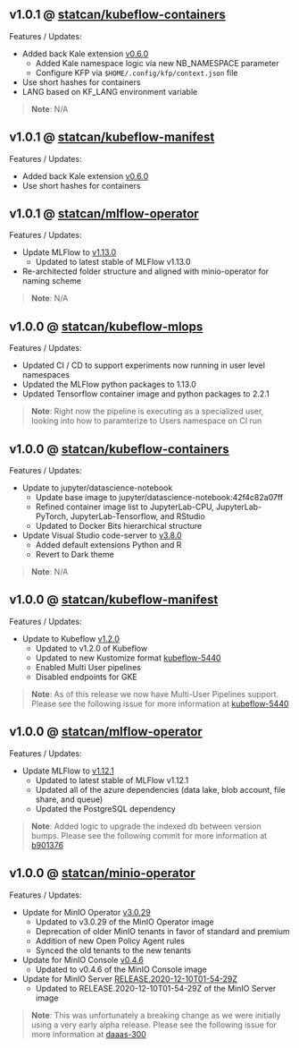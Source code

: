 ## v1.0.1 @ [statcan/kubeflow-containers](https://github.com/statcan/kubeflow-containers/releases/tag/v1.0.1)

Features / Updates:

- Added back Kale extension [v0.6.0](https://github.com/kubeflow-kale/kale/releases/tag/v0.6.0)
  - Added Kale namespace logic via new NB_NAMESPACE parameter
  - Configure KFP via `$HOME/.config/kfp/context.json` file
- Use short hashes for containers
- LANG based on KF_LANG environment variable

> **Note**: N/A

## v1.0.1 @ [statcan/kubeflow-manifest](https://github.com/statcan/kubeflow-manifest/releases/tag/v1.0.1)

Features / Updates:

- Added back Kale extension [v0.6.0](https://github.com/kubeflow-kale/kale/releases/tag/v0.6.0)
- Use short hashes for containers

## v1.0.1 @ [statcan/mlflow-operator](https://github.com/statcan/mlflow-operator/releases/tag/v1.0.1)

Features / Updates:

- Update MLFlow to [v1.13.0](https://github.com/mlflow/mlflow/releases/tag/v1.13.0)
  - Updated to latest stable of MLFlow v1.13.0
- Re-architected folder structure and aligned with minio-operator for naming scheme

> **Note**: N/A

## v1.0.0 @ [statcan/kubeflow-mlops](https://github.com/statcan/kubeflow-mlops/releases/tag/v1.0.0)

Features / Updates:

- Updated CI / CD to support experiments now running in user level namespaces
- Updated the MLFlow python packages to 1.13.0
- Updated Tensorflow container image and python packages to 2.2.1

> **Note**: Right now the pipeline is executing as a specialized user, looking into how to paramterize to Users namespace on CI run

## v1.0.0 @ [statcan/kubeflow-containers](https://github.com/statcan/kubeflow-containers/releases/tag/v1.0.0)

Features / Updates:

- Update to jupyter/datascience-notebook
  - Update base image to jupyter/datascience-notebook:42f4c82a07ff
  - Refined container image list to JupyterLab-CPU, JupyterLab-PyTorch, JupyterLab-Tensorflow, and RStudio
  - Updated to Docker Bits hierarchical structure
- Update Visual Studio code-server to [v3.8.0](https://github.com/cdr/code-server/releases/tag/v3.8.0)
  - Added default extensions Python and R
  - Revert to Dark theme

> **Note**: N/A

## v1.0.0 @ [statcan/kubeflow-manifest](https://github.com/statcan/kubeflow-manifest/releases/tag/v1.0.0)

Features / Updates:

- Update to Kubeflow [v1.2.0](https://github.com/kubeflow/kubeflow/releases/tag/v1.2.0)
  - Updated to v1.2.0 of Kubeflow
  - Updated to new Kustomize format [kubeflow-5440](https://github.com/kubeflow/kubeflow/issues/5440)
  - Enabled Multi User pipelines
  - Disabled endpoints for GKE

> **Note**: As of this release we now have Multi-User Pipelines support. Please see the following issue for more information at [kubeflow-5440](https://github.com/kubeflow/kubeflow/issues/5440)

## v1.0.0 @ [statcan/mlflow-operator](https://github.com/statcan/mlflow-operator/releases/tag/v1.0.0)

Features / Updates:

- Update MLFlow to [v1.12.1](https://github.com/mlflow/mlflow/releases/tag/v1.12.1)
  - Updated to latest stable of MLFlow v1.12.1
  - Updated all of the azure dependencies (data lake, blob account, file share, and queue)
  - Updated the PostgreSQL dependency

> **Note**: Added logic to upgrade the indexed db between version bumps. Please see the following commit for more information at [b901376](https://github.com/StatCan/mlflow-operator/commit/b90137648d7d8c0751eed17b0a4ce5e637400f8a)

## v1.0.0 @ [statcan/minio-operator](https://github.com/statcan/minio-operator/releases/tag/v1.0.0)

Features / Updates:

- Update for MinIO Operator [v3.0.29](https://github.com/minio/operator/releases/tag/v3.0.29)
  - Updated to v3.0.29 of the MinIO Operator image
  - Deprecation of older MinIO tenants in favor of standard and premium
  - Addition of new Open Policy Agent rules
  - Synced the old tenants to the new tenants
- Update for MinIO Console [v0.4.6](https://github.com/minio/console/releases/tag/v0.4.6)
  - Updated to v0.4.6 of the MinIO Console image
- Update for MinIO Server [RELEASE.2020-12-10T01-54-29Z](https://github.com/minio/minio/tree/RELEASE.2020-12-10T01-54-29Z)
  - Updated to RELEASE.2020-12-10T01-54-29Z of the MinIO Server image

> **Note**: This was unfortunately a breaking change as we were initially using a very early alpha release. Please see the following issue for more information at [daaas-300](https://github.com/StatCan/daaas/issues/300)
